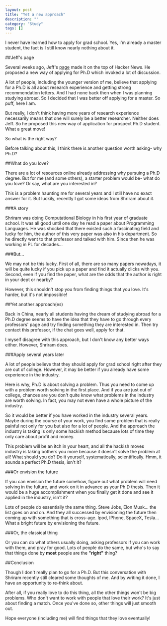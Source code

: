 ```yaml
---
layout: post
title: "Yet a new approach"
description: ""
category: "Study"
tags: []
---
```


I never have learned how to apply for grad school. Yes, I'm already a master student, the fact is I still know nearly nothing about it.

##Jeff's page

Several weeks ago, Jeff's [page](http://jeffhuang.com/rethinking_the_phd_application.html) made it on the top of Hacker News. He proposed a new way of applying for Ph.D which invoked a lot of discussion.

A lot of people, including the younger version of me, believe that applying for a Ph.D is all about research experience and getting strong recommendation letters. And I had none back then when I was planning studying abroad. So I decided that I was better off applying for a master. So puff, here I am. 

But really, I don't think having more years of research experience necessarily means that one will surely be a better researcher. Neither does Jeff. So he proposed this new way of application for prospect Ph.D student. What a great move!

So what is the right way?

Before talking about this, I think there is another question worth asking- why Ph.D?

##What do you love?

There are a lot of resources online already addressing why pursuing a Ph.D degree. But for me (and some others), a starter problem would be- what do you love? Or say, what are you interested in?

This is a problem haunting me for several years and I still have no exact answer for it. But luckily, recently I got some ideas from Shriram about it.

###A story

Shriram was doing Computational Biology in his first year of graduate school. It was all good until one day he read a paper about Programming Languages. He was shocked that there existed such a fascinating field and lucky for him, the author of this very paper was also in his department. So he directly went to that professor and talked with him. Since then he was working in PL for decades...

###But...

We may not be this lucky. First of all, there are so many papers nowadays, it will be quite lucky if you pick up a paper and find it actually clicks with you. Second, even if you find the paper, what are the odds that the author is right in your dept or nearby?

However, this shouldn't stop you from finding things that you love. It's harder, but it's not impossible!

##Yet another approach(es)

Back in China, nearly all students having the dream of studying abroad for a Ph.D degree seems to have the idea that they have to go through every professors' page and try finding something they are interested in. Then try contact this professor, if the chat goes well, apply for that. 

I myself disagree with this approach, but I don't know any better ways either. However, Shriram does.

###Apply several years later 

A lot of people believe that they should apply for grad school right after they are out of college. However, it may be better if you already have some experience in the industry.

Here is why, Ph.D is about solving a problem. Thus you need to come up with a problem worth solving in the first place. And if you are just out of college, chances are you don't quite know what problems in the industry are worth solving. In fact, you may not even have a whole picture of the industry.

So it would be better if you have worked in the industry several years. Maybe during the course of your work, you find some problem that is really painful not only for you but also for a lot of people. And the approach the industry is taking is only some hackish method because lots of time they only care about profit and money.

This problem will be an itch in your heart, and all the hackish moves industry is taking bothers you more because it doesn't solve the problem at all! What should you do? Do it yourself, systematically, scientifically. Hmm, it sounds a perfect Ph.D thesis, isn't it?

###Or envision the future

If you can envision the future somehow, figure out what problem will need solving in the fulture, and work on it in advance as your Ph.D thesis. Then it would be a huge accomplishment when you finally get it done and see it applied in the industry, isn't it?

Lots of people do essentially the same thing. Steve Jobs, Elon Musk... the list goes on and on. And they all successed by envisioning the future then coming up with something that is cross-age. Ipod, IPhone, SpaceX, Tesla... What a bright future by envisioning the future.

###Or, the classical thing

Or you can do what others usually doing, asking professors if you can work with them, and pray for good. Lots of people do the same, but who's to say that things done by **most** people are the **"right"** thing?

##Conclusion

Though I don't really plan to go for a Ph.D. But this conversation with Shriram recently still cleared some thoughts of me. And by writing it done, I have an opportunity to re-think about.

After all, if you really love to do this thing, all the other things won't be big problems. Who don't want to work with people that love their work? It's just about finding a match. Once you've done so, other things will just smooth out. 

Hope everyone (including me) will find things that they love eventually!
